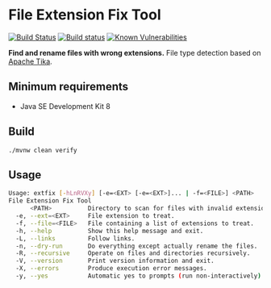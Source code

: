 File Extension Fix Tool
=======================

[![Build Status](https://github.com/albertus82/extfix/workflows/build/badge.svg)](https://github.com/albertus82/extfix/actions)
[![Build status](https://ci.appveyor.com/api/projects/status/github/albertus82/extfix?branch=main&svg=true)](https://ci.appveyor.com/project/albertus82/extfix)
[![Known Vulnerabilities](https://snyk.io/test/github/albertus82/extfix/badge.svg?targetFile=pom.xml)](https://snyk.io/test/github/albertus82/extfix?targetFile=pom.xml)

**Find and rename files with wrong extensions.** File type detection based on [Apache Tika](https://tika.apache.org).

## Minimum requirements

* Java SE Development Kit 8

## Build

`./mvnw clean verify`

## Usage

```sh
Usage: extfix [-hLnRVXy] [-e=<EXT> [-e=<EXT>]... | -f=<FILE>] <PATH>
File Extension Fix Tool
      <PATH>          Directory to scan for files with invalid extension.
  -e, --ext=<EXT>     File extension to treat.
  -f, --file=<FILE>   File containing a list of extensions to treat.
  -h, --help          Show this help message and exit.
  -L, --links         Follow links.
  -n, --dry-run       Do everything except actually rename the files.
  -R, --recursive     Operate on files and directories recursively.
  -V, --version       Print version information and exit.
  -X, --errors        Produce execution error messages.
  -y, --yes           Automatic yes to prompts (run non-interactively).
```
